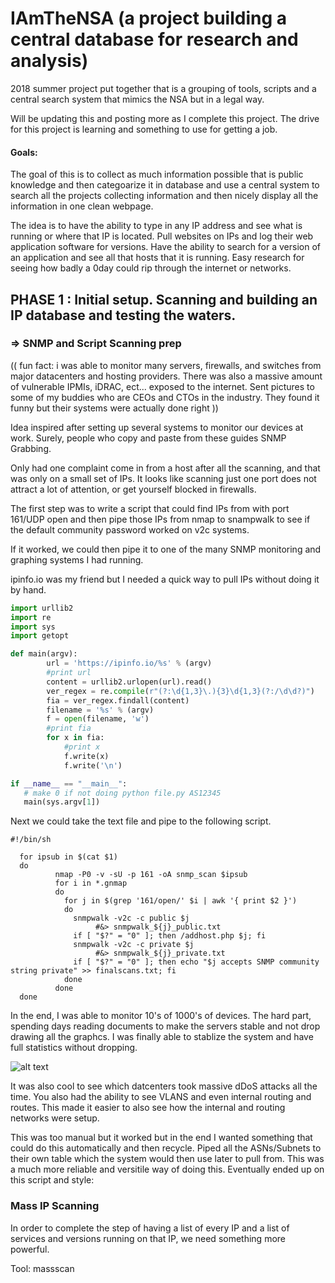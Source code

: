 # IAmTheNSA (a project building a central database for research and analysis)
2018 summer project put together that is a grouping of tools, scripts and a central search system that mimics the NSA but in a legal way. 


Will be updating this and posting more as I complete this project. The drive for this project is learning and something to use for getting a job.


#### Goals:

The goal of this is to collect as much information possible that is public knowledge and then categoarize it in database and use a central system to search all the projects collecting information and then nicely display all the information in one clean webpage.

The idea is to have the ability to type in any IP address and see what is running or where that IP is located. Pull websites on IPs and log their web application software for versions. Have the ability to search for a version of an application and see all that hosts that it is running. Easy research for seeing how badly a 0day could rip through the internet or networks. 

## PHASE 1 : Initial setup. Scanning and building an IP database and testing the waters.

### => SNMP and Script Scanning prep
(( fun fact: i was able to monitor many servers, firewalls, and switches from major datacenters and hosting providers. There was also a massive amount of vulnerable IPMIs, iDRAC, ect... exposed to the internet. Sent pictures to some of my buddies who are CEOs and CTOs in the industry. They found it funny but their systems were actually done right )) 

Idea inspired after setting up several systems to monitor our devices at work. Surely, people who copy and paste from these guides 
SNMP Grabbing. 

Only had one complaint come in from a host after all the scanning, and that was only on a small set of IPs. It looks like scanning just one port does not attract a lot of attention, or get yourself blocked in firewalls. 

The first step was to write a script that could find IPs from with port 161/UDP open and then pipe those IPs from nmap to snampwalk to see if the default community password worked on v2c systems.

If it worked, we could then pipe it to one of the many SNMP monitoring and graphing systems I had running. 

ipinfo.io was my friend but I needed a quick way to pull IPs without doing it by hand. 

```python
import urllib2
import re
import sys
import getopt

def main(argv):
        url = 'https://ipinfo.io/%s' % (argv)
        #print url
        content = urllib2.urlopen(url).read()
        ver_regex = re.compile(r"(?:\d{1,3}\.){3}\d{1,3}(?:/\d\d?)")
        fia = ver_regex.findall(content)
        filename = '%s' % (argv)
        f = open(filename, 'w')
        #print fia
        for x in fia:
            #print x
            f.write(x)
            f.write('\n')

if __name__ == "__main__":
   # make 0 if not doing python file.py AS12345
   main(sys.argv[1])
```

Next we could take the text file and pipe to the following script.

```
#!/bin/sh

  for ipsub in $(cat $1)
  do
          nmap -P0 -v -sU -p 161 -oA snmp_scan $ipsub
          for i in *.gnmap
          do
            for j in $(grep '161/open/' $i | awk '{ print $2 }')
            do
              snmpwalk -v2c -c public $j
                   #&> snmpwalk_${j}_public.txt
              if [ "$?" = "0" ]; then /addhost.php $j; fi
              snmpwalk -v2c -c private $j
                   #&> snmpwalk_${j}_private.txt
              if [ "$?" = "0" ]; then echo "$j accepts SNMP community string private" >> finalscans.txt; fi
            done
          done
  done
  ```

In the end, I was able to monitor 10's of 1000's of devices. The hard part, spending days reading documents to make the servers stable and not drop drawing all the graphcs. I was finally able to stablize the system and have full statistics without dropping.

![alt text](https://preview.ibb.co/dbxDrJ/Untitled.png "SNMP GRAPHS")

It was also cool to see which datcenters took massive dDoS attacks all the time. You also had the ability to see VLANS and even internal routing and routes. This made it easier to also see how the internal and routing networks were setup. 


This was too manual but it worked but in the end I wanted something that could do this automatically and then recycle. Piped all the ASNs/Subnets to their own table which the system would then use later to pull from. This was a much more reliable and versitile way of doing this. Eventually ended up on this script and style:





### Mass IP Scanning

In order to complete the step of having a list of every IP and a list of services and versions running on that IP, we need something more powerful. 

Tool: 
massscan
